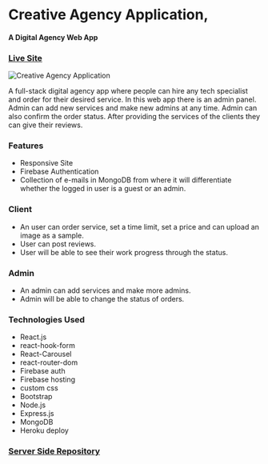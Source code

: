 # Creative Agency Application,
#### A Digital Agency Web App

### [Live Site](https://creative-agency-explore.web.app/)

![Creative Agency Application](https://i.imgur.com/pdpy8um.png)

A full-stack digital agency app where people can hire any tech specialist and order for their desired service. In this web app there is an admin panel. Admin can add new services and make new admins at any time. Admin can also confirm the order status. After providing the services of the clients they can give their reviews.

### Features
- Responsive Site
- Firebase Authentication
- Collection of e-mails in MongoDB from where it will differentiate whether the logged in user is a guest or an admin.

### Client 
- An user can order service, set a time limit, set a price and can upload an image as a sample.
- User can post reviews.
- User will be able to see their work progress through the status.

### Admin
- An admin can add services and make more admins.
- Admin will be able to change the status of orders.

### Technologies Used 
- React.js
- react-hook-form
- React-Carousel
- react-router-dom
- Firebase auth
- Firebase hosting
- custom css
- Bootstrap
- Node.js
- Express.js
- MongoDB
- Heroku deploy

### [Server Side Repository](https://github.com/faizkhan01/creative-agency-server)
